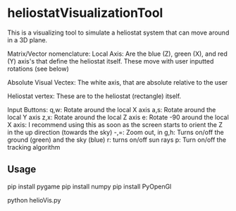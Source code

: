 # heliostatVisualizationTool

  This is a visualizing tool to simulate a heliostat system that can move around
  in a 3D plane.

  Matrix/Vector nomenclature:
  Local Axis:  Are the blue (Z), green (X), and red (Y) axis's that define
  the heliostat itself.  These move with user inputted rotations (see below)

  Absolute Visual Vectex:  The white axis, that are absolute relative to the user

  Heliostat vertex:  These are to the heliostat (rectangle) itself.

  Input Buttons:
  q,w: Rotate around the local X axis
  a,s: Rotate around the local Y axis
  z,x: Rotate around the local Z axis
  e: Rotate -90 around the local X axis:  I recommend using this as soon as the
      screen starts to orient the Z in the up direction (towards the sky)
  -,=: Zoom out, in
  g,h: Turns on/off the ground (green) and the sky (blue)
  r: turns on/off sun rays
  p: Turn on/off the tracking algorithm

## Usage

pip install pygame
pip install numpy
pip install PyOpenGl

python helioVis.py
